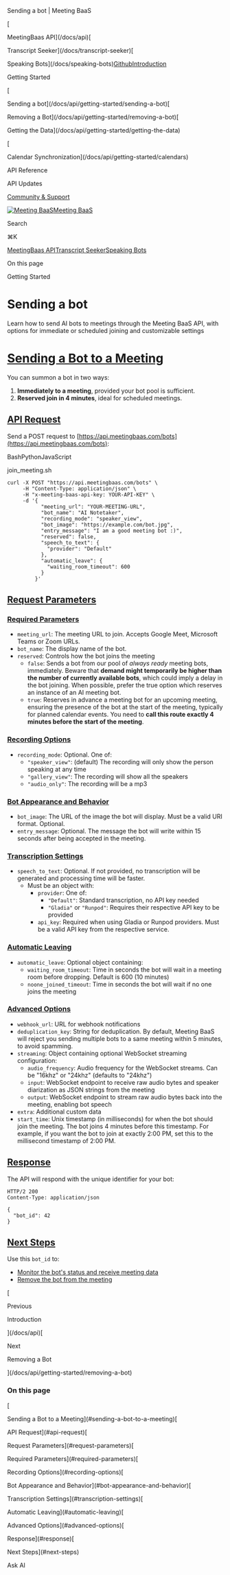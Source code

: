 Sending a bot | Meeting BaaS

[

MeetingBaas API](/docs/api)[

Transcript Seeker](/docs/transcript-seeker)[

Speaking Bots](/docs/speaking-bots)[Github](https://github.com/Meeting-Baas)[Introduction](/docs/api)

Getting Started

[

Sending a bot](/docs/api/getting-started/sending-a-bot)[

Removing a Bot](/docs/api/getting-started/removing-a-bot)[

Getting the Data](/docs/api/getting-started/getting-the-data)

[

Calendar Synchronization](/docs/api/getting-started/calendars)

API Reference

API Updates

[Community & Support](/docs/api/community-and-support)

[![Meeting BaaS](https://docs.meetingbaas.com/docs/api/getting-started/sending-a-bot/_next/static/media/logo.2778c4fb.png)Meeting BaaS](/)

Search

⌘K

[](https://github.com/Meeting-Baas)

[MeetingBaas API](/docs/api)[Transcript Seeker](/docs/transcript-seeker)[Speaking Bots](/docs/speaking-bots)

On this page

Getting Started

# Sending a bot

Learn how to send AI bots to meetings through the Meeting BaaS API, with options for immediate or scheduled joining and customizable settings

# [Sending a Bot to a Meeting](#sending-a-bot-to-a-meeting)

You can summon a bot in two ways:

1.  **Immediately to a meeting**, provided your bot pool is sufficient.
2.  **Reserved join in 4 minutes**, ideal for scheduled meetings.

## [API Request](#api-request)

Send a POST request to [https://api.meetingbaas.com/bots](https://api.meetingbaas.com/bots):

BashPythonJavaScript

join\_meeting.sh

```
curl -X POST "https://api.meetingbaas.com/bots" \
     -H "Content-Type: application/json" \
     -H "x-meeting-baas-api-key: YOUR-API-KEY" \
     -d '{
           "meeting_url": "YOUR-MEETING-URL",
           "bot_name": "AI Notetaker",
           "recording_mode": "speaker_view",
           "bot_image": "https://example.com/bot.jpg",
           "entry_message": "I am a good meeting bot :)",
           "reserved": false,
           "speech_to_text": {
             "provider": "Default"
           },
           "automatic_leave": {
             "waiting_room_timeout": 600
           }
         }'
```

## [Request Parameters](#request-parameters)

### [Required Parameters](#required-parameters)

-   `meeting_url`: The meeting URL to join. Accepts Google Meet, Microsoft Teams or Zoom URLs.
-   `bot_name`: The display name of the bot.
-   `reserved`: Controls how the bot joins the meeting
    -   `false`: Sends a bot from our pool of *always ready* meeting bots, immediately. Beware that **demand might temporarily be higher than the number of currently available bots**, which could imply a delay in the bot joining. When possible, prefer the true option which reserves an instance of an AI meeting bot.
    -   `true`: Reserves in advance a meeting bot for an upcoming meeting, ensuring the presence of the bot at the start of the meeting, typically for planned calendar events. You need to **call this route exactly 4 minutes before the start of the meeting**.

### [Recording Options](#recording-options)

-   `recording_mode`: Optional. One of:
    -   `"speaker_view"`: (default) The recording will only show the person speaking at any time
    -   `"gallery_view"`: The recording will show all the speakers
    -   `"audio_only"`: The recording will be a mp3

### [Bot Appearance and Behavior](#bot-appearance-and-behavior)

-   `bot_image`: The URL of the image the bot will display. Must be a valid URI format. Optional.
-   `entry_message`: Optional. The message the bot will write within 15 seconds after being accepted in the meeting.

### [Transcription Settings](#transcription-settings)

-   `speech_to_text`: Optional. If not provided, no transcription will be generated and processing time will be faster.
    -   Must be an object with:
        -   `provider`: One of:
            -   `"Default"`: Standard transcription, no API key needed
            -   `"Gladia"` or `"Runpod"`: Requires their respective API key to be provided
        -   `api_key`: Required when using Gladia or Runpod providers. Must be a valid API key from the respective service.

### [Automatic Leaving](#automatic-leaving)

-   `automatic_leave`: Optional object containing:
    -   `waiting_room_timeout`: Time in seconds the bot will wait in a meeting room before dropping. Default is 600 (10 minutes)
    -   `noone_joined_timeout`: Time in seconds the bot will wait if no one joins the meeting

### [Advanced Options](#advanced-options)

-   `webhook_url`: URL for webhook notifications
-   `deduplication_key`: String for deduplication. By default, Meeting BaaS will reject you sending multiple bots to a same meeting within 5 minutes, to avoid spamming.
-   `streaming`: Object containing optional WebSocket streaming configuration:
    -   `audio_frequency`: Audio frequency for the WebSocket streams. Can be "16khz" or "24khz" (defaults to "24khz")
    -   `input`: WebSocket endpoint to receive raw audio bytes and speaker diarization as JSON strings from the meeting
    -   `output`: WebSocket endpoint to stream raw audio bytes back into the meeting, enabling bot speech
-   `extra`: Additional custom data
-   `start_time`: Unix timestamp (in milliseconds) for when the bot should join the meeting. The bot joins 4 minutes before this timestamp. For example, if you want the bot to join at exactly 2:00 PM, set this to the millisecond timestamp of 2:00 PM.

## [Response](#response)

The API will respond with the unique identifier for your bot:

```
HTTP/2 200
Content-Type: application/json
 
{
  "bot_id": 42
}
```

## [Next Steps](#next-steps)

Use this `bot_id` to:

-   [Monitor the bot's status and receive meeting data](/docs/api/getting-started/getting-the-data)
-   [Remove the bot from the meeting](/docs/api/getting-started/removing-a-bot)

[

Previous

Introduction

](/docs/api)[

Next

Removing a Bot

](/docs/api/getting-started/removing-a-bot)

### On this page

[

Sending a Bot to a Meeting](#sending-a-bot-to-a-meeting)[

API Request](#api-request)[

Request Parameters](#request-parameters)[

Required Parameters](#required-parameters)[

Recording Options](#recording-options)[

Bot Appearance and Behavior](#bot-appearance-and-behavior)[

Transcription Settings](#transcription-settings)[

Automatic Leaving](#automatic-leaving)[

Advanced Options](#advanced-options)[

Response](#response)[

Next Steps](#next-steps)

Ask AI